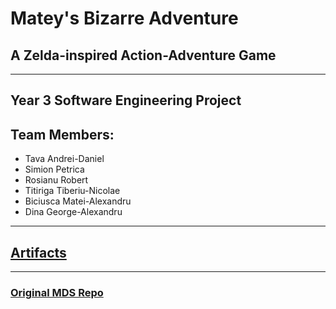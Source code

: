 # Matey's Bizarre Adventure
## A Zelda-inspired Action-Adventure Game
-------------
## Year 3 Software Engineering Project
## Team Members:
* Tava Andrei-Daniel
* Simion Petrica
* Rosianu Robert
* Titiriga Tiberiu-Nicolae
* Biciusca Matei-Alexandru
* Dina George-Alexandru
--------------
## [Artifacts](https://github.com/inginerie-software-2023-2024/proiect-inginerie-software-btd-all-stars/wiki)
--------------
### [Original MDS Repo](https://github.com/widdrr/MateyBA)
